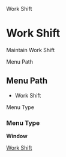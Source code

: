 
Work Shift
# Work Shift


Maintain Work Shift

Menu Path
## Menu Path



- Work Shift

Menu Type
### Menu Type

**Window**


[Work Shift](functional-guide/window/window-work-shift.md)